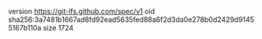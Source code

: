 version https://git-lfs.github.com/spec/v1
oid sha256:3a7481b1667ad8fd92ead5635fed88a6f2d3da0e278b0d2429d91455167b110a
size 1724
